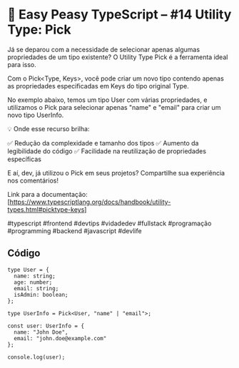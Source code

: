 # 🧠 Easy Peasy TypeScript – #14 Utility Type: Pick

Já se deparou com a necessidade de selecionar apenas algumas propriedades de um tipo existente? O Utility Type Pick é a ferramenta ideal para isso.

Com o Pick<Type, Keys>, você pode criar um novo tipo contendo apenas as propriedades especificadas em Keys do tipo original Type.

No exemplo abaixo, temos um tipo User com várias propriedades, e utilizamos o Pick para selecionar apenas "name" e "email" para criar um novo tipo UserInfo.

💡 Onde esse recurso brilha:

✅ Redução da complexidade e tamanho dos tipos
✅ Aumento da legibilidade do código
✅ Facilidade na reutilização de propriedades específicas

E aí, dev, já utilizou o Pick em seus projetos? Compartilhe sua experiência nos comentários!

Link para a documentação: [https://www.typescriptlang.org/docs/handbook/utility-types.html#picktype-keys]

#typescript #frontend #devtips #vidadedev #fullstack #programação #programming #backend #javascript #devlife

## Código
```
type User = {
  name: string;
  age: number;
  email: string;
  isAdmin: boolean;
};

type UserInfo = Pick<User, "name" | "email">;

const user: UserInfo = {
  name: "John Doe",
  email: "john.doe@example.com"
};

console.log(user);
```